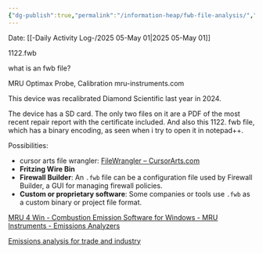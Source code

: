 ```yaml
---
{"dg-publish":true,"permalink":"/information-heap/fwb-file-analysis/","noteIcon":"","created":"2025-07-07T14:23:45.518-05:00"}
---
```


Date: [[-Daily Activity Log-/2025 05-May 01\|2025 05-May 01]]


1122.fwb

what is an fwb file?

MRU Optimax Probe, Calibration
mru-instruments.com

This device was recalibrated Diamond Scientific last year in 2024.

The device has a SD card. The only two files on it are a PDF of the most recent repair report with the certificate included. And also this 1122. fwb file, which has a binary encoding, as seen when i try to open it in notepad++.

Possibilities:
- cursor arts file wrangler: [FileWrangler – CursorArts.com](https://cursorarts.com/ca_fw.html)
- **Fritzing Wire Bin**
- **Firewall Builder**: An `.fwb` file can be a configuration file used by Firewall Builder, a GUI for managing firewall policies.
- **Custom or proprietary software**: Some companies or tools use `.fwb` as a custom binary or project file format.

[MRU 4 Win - Combustion Emission Software for Windows - MRU Instruments - Emissions Analyzers](https://mru-instruments.com/product/mru-4-win-combustion-emission-software/)

[Emissions analysis for trade and industry](https://www.mru.eu/)
